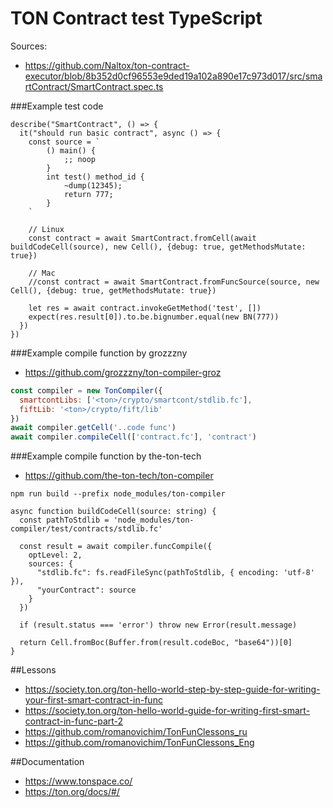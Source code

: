 # TON Contract test TypeScript

Sources:
 - https://github.com/Naltox/ton-contract-executor/blob/8b352d0cf96553e9ded19a102a890e17c973d017/src/smartContract/SmartContract.spec.ts


###Example test code
```
describe("SmartContract", () => {
  it("should run basic contract", async () => {
    const source = `
        () main() {
            ;; noop
        }
        int test() method_id {
            ~dump(12345);
            return 777;
        }
    `
    
    // Linux
    const contract = await SmartContract.fromCell(await buildCodeCell(source), new Cell(), {debug: true, getMethodsMutate: true})

    // Mac
    //const contract = await SmartContract.fromFuncSource(source, new Cell(), {debug: true, getMethodsMutate: true})

    let res = await contract.invokeGetMethod('test', [])
    expect(res.result[0]).to.be.bignumber.equal(new BN(777))
  })
})
```

###Example compile function by grozzzny
 - https://github.com/grozzzny/ton-compiler-groz

```js
const compiler = new TonCompiler({
  smartcontLibs: ['<ton>/crypto/smartcont/stdlib.fc'],
  fiftLib: '<ton>/crypto/fift/lib'
})
await compiler.getCell('..code func')
await compiler.compileCell(['contract.fc'], 'contract')
```

###Example compile function by the-ton-tech
 - https://github.com/the-ton-tech/ton-compiler
```
npm run build --prefix node_modules/ton-compiler
```
```
async function buildCodeCell(source: string) {
  const pathToStdlib = 'node_modules/ton-compiler/test/contracts/stdlib.fc'

  const result = await compiler.funcCompile({
    optLevel: 2,
    sources: {
      "stdlib.fc": fs.readFileSync(pathToStdlib, { encoding: 'utf-8' }),
      "yourContract": source
    }
  })

  if (result.status === 'error') throw new Error(result.message)

  return Cell.fromBoc(Buffer.from(result.codeBoc, "base64"))[0]
}
```

##Lessons
- https://society.ton.org/ton-hello-world-step-by-step-guide-for-writing-your-first-smart-contract-in-func
- https://society.ton.org/ton-hello-world-guide-for-writing-first-smart-contract-in-func-part-2
- https://github.com/romanovichim/TonFunClessons_ru
- https://github.com/romanovichim/TonFunClessons_Eng

##Documentation
- https://www.tonspace.co/
- https://ton.org/docs/#/